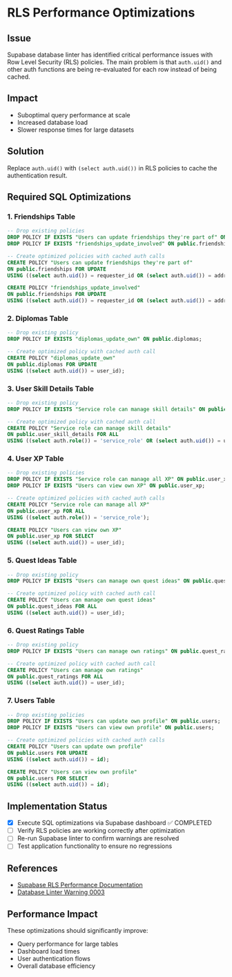 # RLS Performance Optimizations

## Issue
Supabase database linter has identified critical performance issues with Row Level Security (RLS) policies. The main problem is that `auth.uid()` and other auth functions are being re-evaluated for each row instead of being cached.

## Impact
- Suboptimal query performance at scale
- Increased database load
- Slower response times for large datasets

## Solution
Replace `auth.uid()` with `(select auth.uid())` in RLS policies to cache the authentication result.

## Required SQL Optimizations

### 1. Friendships Table
```sql
-- Drop existing policies
DROP POLICY IF EXISTS "Users can update friendships they're part of" ON public.friendships;
DROP POLICY IF EXISTS "friendships_update_involved" ON public.friendships;

-- Create optimized policies with cached auth calls
CREATE POLICY "Users can update friendships they're part of"
ON public.friendships FOR UPDATE
USING ((select auth.uid()) = requester_id OR (select auth.uid()) = addressee_id);

CREATE POLICY "friendships_update_involved"
ON public.friendships FOR UPDATE
USING ((select auth.uid()) = requester_id OR (select auth.uid()) = addressee_id);
```

### 2. Diplomas Table
```sql
-- Drop existing policy
DROP POLICY IF EXISTS "diplomas_update_own" ON public.diplomas;

-- Create optimized policy with cached auth call
CREATE POLICY "diplomas_update_own"
ON public.diplomas FOR UPDATE
USING ((select auth.uid()) = user_id);
```

### 3. User Skill Details Table
```sql
-- Drop existing policy
DROP POLICY IF EXISTS "Service role can manage skill details" ON public.user_skill_details;

-- Create optimized policy with cached auth call
CREATE POLICY "Service role can manage skill details"
ON public.user_skill_details FOR ALL
USING ((select auth.role()) = 'service_role' OR (select auth.uid()) = user_id);
```

### 4. User XP Table
```sql
-- Drop existing policies
DROP POLICY IF EXISTS "Service role can manage all XP" ON public.user_xp;
DROP POLICY IF EXISTS "Users can view own XP" ON public.user_xp;

-- Create optimized policies with cached auth calls
CREATE POLICY "Service role can manage all XP"
ON public.user_xp FOR ALL
USING ((select auth.role()) = 'service_role');

CREATE POLICY "Users can view own XP"
ON public.user_xp FOR SELECT
USING ((select auth.uid()) = user_id);
```

### 5. Quest Ideas Table
```sql
-- Drop existing policy
DROP POLICY IF EXISTS "Users can manage own quest ideas" ON public.quest_ideas;

-- Create optimized policy with cached auth call
CREATE POLICY "Users can manage own quest ideas"
ON public.quest_ideas FOR ALL
USING ((select auth.uid()) = user_id);
```

### 6. Quest Ratings Table
```sql
-- Drop existing policy
DROP POLICY IF EXISTS "Users can manage own ratings" ON public.quest_ratings;

-- Create optimized policy with cached auth call
CREATE POLICY "Users can manage own ratings"
ON public.quest_ratings FOR ALL
USING ((select auth.uid()) = user_id);
```

### 7. Users Table
```sql
-- Drop existing policies
DROP POLICY IF EXISTS "Users can update own profile" ON public.users;
DROP POLICY IF EXISTS "Users can view own profile" ON public.users;

-- Create optimized policies with cached auth calls
CREATE POLICY "Users can update own profile"
ON public.users FOR UPDATE
USING ((select auth.uid()) = id);

CREATE POLICY "Users can view own profile"
ON public.users FOR SELECT
USING ((select auth.uid()) = id);
```

## Implementation Status
- [x] Execute SQL optimizations via Supabase dashboard ✅ COMPLETED
- [ ] Verify RLS policies are working correctly after optimization
- [ ] Re-run Supabase linter to confirm warnings are resolved
- [ ] Test application functionality to ensure no regressions

## References
- [Supabase RLS Performance Documentation](https://supabase.com/docs/guides/database/postgres/row-level-security#call-functions-with-select)
- [Database Linter Warning 0003](https://supabase.com/docs/guides/database/database-linter?lint=0003_auth_rls_initplan)

## Performance Impact
These optimizations should significantly improve:
- Query performance for large tables
- Dashboard load times
- User authentication flows
- Overall database efficiency